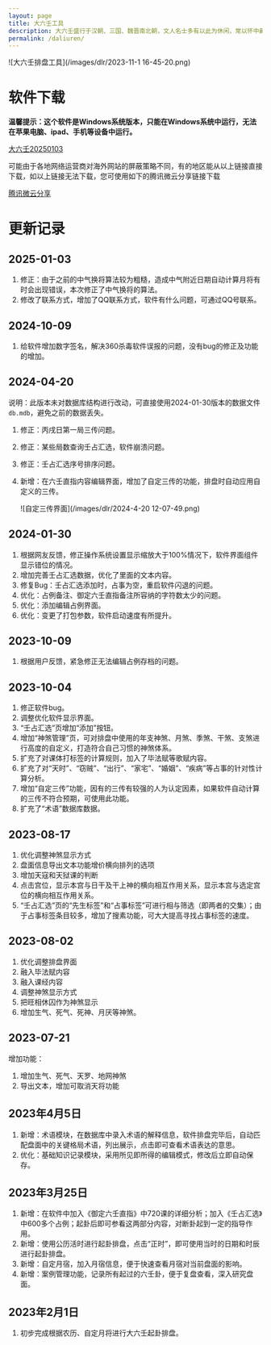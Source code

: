 ```yaml
---
layout: page
title: 大六壬工具
description: 大六壬盛行于汉朝、三国、魏晋南北朝，文人名士多有以此为休闲，常以怀中藏物互相占卜猜测，名曰“射覆”。唐宋以来，明清相继，相承至今。然六壬演式繁杂，主要在士大夫之间流传，在民间社会中渐被文王卦所代替。当今社会，在中国大陆、香港和台湾均有一部分人在研习六壬。六壬术传至日本后，在平安时代由阴阳师安倍晴明发扬光大。为现代算命相术之一。
permalink: /daliuren/
---
```


![大六壬排盘工具](/images/dlr/2023-11-1 16-45-20.png)

# 软件下载

**温馨提示：这个软件是Windows系统版本，只能在Windows系统中运行，无法在苹果电脑、ipad、手机等设备中运行。**

[大六壬20250103](/downloads/大六壬20250103.zip)

可能由于各地网络运营商对海外网站的屏蔽策略不同，有的地区能从以上链接直接下载，如以上链接无法下载，您可使用如下的腾讯微云分享链接下载

[腾讯微云分享](https://share.weiyun.com/H5ngM7h8)

# 更新记录

## 2025-01-03

1.  修正：由于之前的中气换将算法较为粗糙，造成中气附近日期自动计算月将有时会出现错误，本次修正了中气换将的算法。
2.  修改了联系方式，增加了QQ联系方式，软件有什么问题，可通过QQ号联系。

## 2024-10-09

1. 给软件增加数字签名，解决360杀毒软件误报的问题，没有bug的修正及功能的增加。

## 2024-04-20

说明：此版本未对数据库结构进行改动，可直接使用2024-01-30版本的数据文件`db.mdb`，避免之前的数据丢失。

1. 修正：丙戌日第一局三传问题。

2. 修正：某些局数查询壬占汇选，软件崩溃问题。

3. 修正：壬占汇选序号排序问题。

4. 新增：在六壬直指内容编辑界面，增加了自定三传的功能，排盘时自动应用自定义的三传。

   ![自定三传界面](/images/dlr/2024-4-20 12-07-49.png)

## 2024-01-30
1. 根据网友反馈，修正操作系统设置显示缩放大于100%情况下，软件界面组件显示错位的情况。
2. 增加完善壬占汇选数据，优化了里面的文本内容。
3. 修复Bug：壬占汇选添加时，占事为空，重启软件闪退的问题。
4. 优化：占例备注、御定六壬直指备注所容纳的字符数太少的问题。
5. 优化：添加编辑占例界面。
6. 优化：变更了打包参数，软件启动速度有所提升。


## 2023-10-09

1. 根据用户反馈，紧急修正无法编辑占例存档的问题。

## 2023-10-04
1. 修正软件bug。  
2. 调整优化软件显示界面。  
3. “壬占汇选”页增加“添加”按钮。  
4. 增加“神煞管理”页，可对排盘中使用的年支神煞、月煞、季煞、干煞、支煞进行高度的自定义，打造符合自己习惯的神煞体系。  
5. 扩充了对课体打标签的计算规则，加入了毕法赋等歌赋内容。  
6. 扩充了对“天时”、“窃贼”、“出行”、“家宅”、“婚姻”、“疾病”等占事的针对性计算分析。  
7. 增加“自定三传”功能，因有的三传有较强的人为认定因素，如果软件自动计算的三传不符合预期，可使用此功能。  
8. 扩充了“术语”数据库数据。  

## 2023-08-17
1. 优化调整神煞显示方式  
2. 盘面信息导出文本功能增价横向排列的选项  
3. 增加天寇和天狱课的判断  
4. 点击宫位，显示本宫与日干及干上神的横向相互作用关系，显示本宫与选定宫位的横向相互作用关系。  
5. “壬占汇选”页的“先生标签”和“占事标签”可进行相与筛选（即两者的交集）；由于占事标签条目较多，增加了搜素功能，可大大提高寻找占事标签的速度。  

## 2023-08-02
1. 优化调整排盘界面  
2. 融入毕法赋内容  
3. 融入课经内容  
4. 调整神煞显示方式  
5. 把旺相休囚作为神煞显示  
6. 增加生气、死气、死神、月厌等神煞。  

## 2023-07-21
增加功能：
1. 增加生气、死气、天罗、地网神煞  
2. 导出文本，增加可取消天将功能  

## 2023年4月5日

1. 新增：术语模块，在数据库中录入术语的解释信息，软件排盘完毕后，自动匹配盘面中的关键格局术语，列出展示，点击即可查看术语表达的意思。
2. 优化：基础知识记录模块，采用所见即所得的编辑模式，修改后立即自动保存。

## 2023年3月25日

1. 新增：在软件中加入《御定六壬直指》中720课的详细分析；加入《壬占汇选》中600多个占例；起卦后即可参看这两部分内容，对断卦起到一定的指导作用。
2. 新增：使用公历活时进行起卦排盘，点击“正时”，即可使用当时的日期和时辰进行起卦排盘。
3. 新增：自定月宿，加入月宿信息，便于快速查看月宿对当前盘面的影响。
4. 新增：案例管理功能，记录所有起过的六壬卦，便于复盘查看，深入研究盘面。

## 2023年2月1日

1. 初步完成根据农历、自定月将进行大六壬起卦排盘。